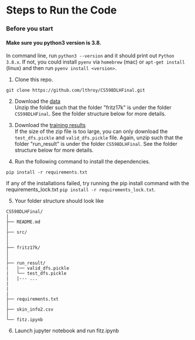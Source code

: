# Steps to Run the Code

### Before you start
#### Make sure you python3 version is 3.8.
In command line, run `python3 --version` and it should print out `Python 3.8.x`. If not, you could install `pyenv` via `homebrew` (mac) or `apt-get install` (linux) and then run `pyenv install <version>`.

1. Clone this repo. 
```
git clone https://github.com/lthroy/CS598DLHFinal.git
```

2. Download the [data](https://drive.google.com/file/d/18wvJGDnAlhSRov3Z2ShVwjPy-_EGN22Q/view?usp=drive_link)<br/>
Unzip the folder such that the folder "fritz17k" is under the folder `CS598DLHFinal`. See the folder structure below for more details.

3. Download the [training results](https://drive.google.com/drive/folders/1paF6XRpFotOmCrJ4izckNVXGl9q93bRI?usp=drive_link)<br/> If the size of the zip file is too large, you can only download the `test_dfs.pickle` and `valid_dfs.pickle` file. Again, unzip such that the folder "run_result" is under the folder `CS598DLHFinal`. See the folder structure below for more details.

4. Run the following command to install the dependencies.
```
pip install -r requirements.txt
```
If any of the installations failed, try running the pip install command with the requirements_lock.txt `pip install -r requirements_lock.txt`.

5. Your folder structure should look like
```
CS598DLHFinal/
│
├── README.md
│
├── src/
│ 
│
├── fritz17k/
│   
│
├── run_result/
|   |── valid_dfs.pickle
|   └── test_dfs.pickle
|   |--- ...
|
|
|
├── requirements.txt
│
├── skin_info2.csv
│
└── fitz.ipynb
```

6. Launch jupyter notebook and run fitz.ipynb
